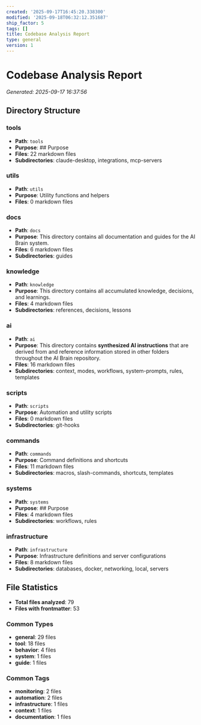 ```yaml
---
created: '2025-09-17T16:45:20.338300'
modified: '2025-09-18T06:32:12.351687'
ship_factor: 5
tags: []
title: Codebase Analysis Report
type: general
version: 1
---
```


# Codebase Analysis Report
*Generated: 2025-09-17 16:37:56*

## Directory Structure

### tools
- **Path**: `tools`
- **Purpose**: ## Purpose
- **Files**: 22 markdown files
- **Subdirectories**: claude-desktop, integrations, mcp-servers

### utils
- **Path**: `utils`
- **Purpose**: Utility functions and helpers
- **Files**: 0 markdown files

### docs
- **Path**: `docs`
- **Purpose**: This directory contains all documentation and guides for the AI Brain system.
- **Files**: 6 markdown files
- **Subdirectories**: guides

### knowledge
- **Path**: `knowledge`
- **Purpose**: This directory contains all accumulated knowledge, decisions, and learnings.
- **Files**: 4 markdown files
- **Subdirectories**: references, decisions, lessons

### ai
- **Path**: `ai`
- **Purpose**: This directory contains **synthesized AI instructions** that are derived from and reference information stored in other folders throughout the AI Brain repository.
- **Files**: 16 markdown files
- **Subdirectories**: context, modes, workflows, system-prompts, rules, templates

### scripts
- **Path**: `scripts`
- **Purpose**: Automation and utility scripts
- **Files**: 0 markdown files
- **Subdirectories**: git-hooks

### commands
- **Path**: `commands`
- **Purpose**: Command definitions and shortcuts
- **Files**: 11 markdown files
- **Subdirectories**: macros, slash-commands, shortcuts, templates

### systems
- **Path**: `systems`
- **Purpose**: ## Purpose
- **Files**: 4 markdown files
- **Subdirectories**: workflows, rules

### infrastructure
- **Path**: `infrastructure`
- **Purpose**: Infrastructure definitions and server configurations
- **Files**: 8 markdown files
- **Subdirectories**: databases, docker, networking, local, servers

## File Statistics

- **Total files analyzed**: 79
- **Files with frontmatter**: 53

### Common Types

- **general**: 29 files
- **tool**: 18 files
- **behavior**: 4 files
- **system**: 1 files
- **guide**: 1 files

### Common Tags

- **monitoring**: 2 files
- **automation**: 2 files
- **infrastructure**: 1 files
- **context**: 1 files
- **documentation**: 1 files